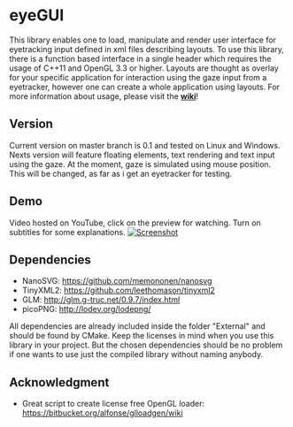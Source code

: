 # eyeGUI
This library enables one to load, manipulate and render user interface for eyetracking input defined in xml files describing layouts. To use this library, there is a function based interface in a single header which requires the usage of C++11 and OpenGL 3.3 or higher. Layouts are thought as overlay for your specific application for interaction using the gaze input from a eyetracker, however one can create a whole application using layouts. For more information about usage, please visit the [**wiki**](https://github.com/raphaelmenges/eyeGUI/wiki)!

## Version
Current version on master branch is 0.1 and tested on Linux and Windows. Nexts version will feature floating elements, text rendering and text input using the gaze. At the moment, gaze is simulated using mouse position. This will be changed, as far as i get an eyetracker for testing.

## Demo
Video hosted on YouTube, click on the preview for watching. Turn on subtitles for some explanations.
[![Screenshot](https://raw.githubusercontent.com/wiki/raphaelmenges/eyeGUI/DemoVideoLink.png)](https://youtu.be/niMRX65E7IE)

## Dependencies
* NanoSVG: https://github.com/memononen/nanosvg
* TinyXML2: https://github.com/leethomason/tinyxml2
* GLM: http://glm.g-truc.net/0.9.7/index.html
* picoPNG: http://lodev.org/lodepng/

All dependencies are already included inside the folder "External" and should be found by CMake. Keep the licenses in mind when you use this library in your project. But the chosen dependencies should be no problem if one wants to use just the compiled library without naming anybody.

## Acknowledgment
* Great script to create license free OpenGL loader: https://bitbucket.org/alfonse/glloadgen/wiki
